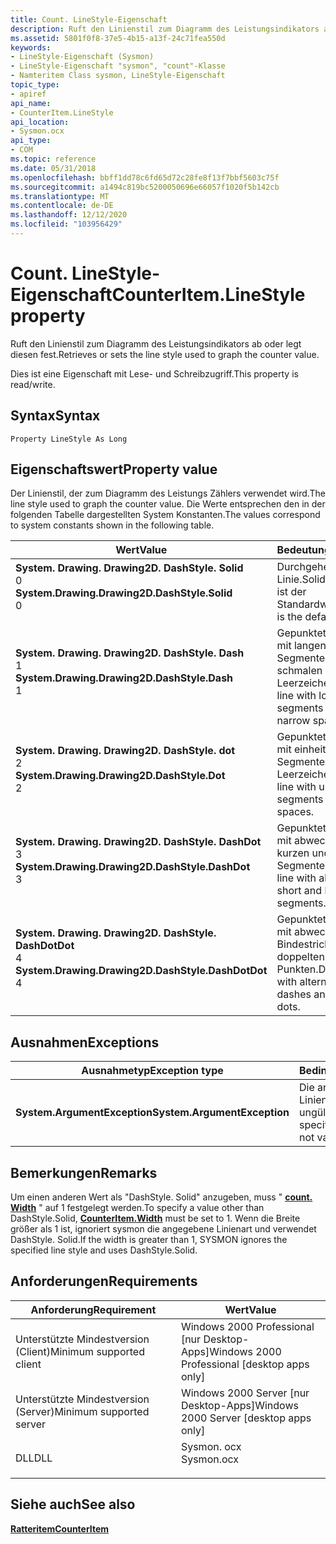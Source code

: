 ```yaml
---
title: Count. LineStyle-Eigenschaft
description: Ruft den Linienstil zum Diagramm des Leistungsindikators ab oder legt diesen fest.
ms.assetid: 5801f0f8-37e5-4b15-a13f-24c71fea550d
keywords:
- LineStyle-Eigenschaft (Sysmon)
- LineStyle-Eigenschaft "sysmon", "count"-Klasse
- Namteritem Class sysmon, LineStyle-Eigenschaft
topic_type:
- apiref
api_name:
- CounterItem.LineStyle
api_location:
- Sysmon.ocx
api_type:
- COM
ms.topic: reference
ms.date: 05/31/2018
ms.openlocfilehash: bbff1dd78c6fd65d72c28fe8f13f7bbf5603c75f
ms.sourcegitcommit: a1494c819bc5200050696e66057f1020f5b142cb
ms.translationtype: MT
ms.contentlocale: de-DE
ms.lasthandoff: 12/12/2020
ms.locfileid: "103956429"
---
```

# <a name="counteritemlinestyle-property"></a><span data-ttu-id="6f4c0-106">Count. LineStyle-Eigenschaft</span><span class="sxs-lookup"><span data-stu-id="6f4c0-106">CounterItem.LineStyle property</span></span>

<span data-ttu-id="6f4c0-107">Ruft den Linienstil zum Diagramm des Leistungsindikators ab oder legt diesen fest.</span><span class="sxs-lookup"><span data-stu-id="6f4c0-107">Retrieves or sets the line style used to graph the counter value.</span></span>

<span data-ttu-id="6f4c0-108">Dies ist eine Eigenschaft mit Lese- und Schreibzugriff.</span><span class="sxs-lookup"><span data-stu-id="6f4c0-108">This property is read/write.</span></span>

## <a name="syntax"></a><span data-ttu-id="6f4c0-109">Syntax</span><span class="sxs-lookup"><span data-stu-id="6f4c0-109">Syntax</span></span>


```VB
Property LineStyle As Long
```



## <a name="property-value"></a><span data-ttu-id="6f4c0-110">Eigenschaftswert</span><span class="sxs-lookup"><span data-stu-id="6f4c0-110">Property value</span></span>

<span data-ttu-id="6f4c0-111">Der Linienstil, der zum Diagramm des Leistungs Zählers verwendet wird.</span><span class="sxs-lookup"><span data-stu-id="6f4c0-111">The line style used to graph the counter value.</span></span> <span data-ttu-id="6f4c0-112">Die Werte entsprechen den in der folgenden Tabelle dargestellten System Konstanten.</span><span class="sxs-lookup"><span data-stu-id="6f4c0-112">The values correspond to system constants shown in the following table.</span></span>



| <span data-ttu-id="6f4c0-113">Wert</span><span class="sxs-lookup"><span data-stu-id="6f4c0-113">Value</span></span>                                                                                                                                                                                                                                                                                                                                                                               | <span data-ttu-id="6f4c0-114">Bedeutung</span><span class="sxs-lookup"><span data-stu-id="6f4c0-114">Meaning</span></span>                                                          |
|-------------------------------------------------------------------------------------------------------------------------------------------------------------------------------------------------------------------------------------------------------------------------------------------------------------------------------------------------------------------------------------|------------------------------------------------------------------|
| <span id="System.Drawing.Drawing2D.DashStyle.Solid"></span><span id="system.drawing.drawing2d.dashstyle.solid"></span><span id="SYSTEM.DRAWING.DRAWING2D.DASHSTYLE.SOLID"></span><dl> <span data-ttu-id="6f4c0-115"><dt>**System. Drawing. Drawing2D. DashStyle. Solid**</dt> <dt>0</dt></span><span class="sxs-lookup"><span data-stu-id="6f4c0-115"><dt>**System.Drawing.Drawing2D.DashStyle.Solid**</dt> <dt>0</dt></span></span> </dl>                     | <span data-ttu-id="6f4c0-116">Durchgehende Linie.</span><span class="sxs-lookup"><span data-stu-id="6f4c0-116">Solid line.</span></span> <span data-ttu-id="6f4c0-117">Dies ist der Standardwert.</span><span class="sxs-lookup"><span data-stu-id="6f4c0-117">This is the default value.</span></span><br/>                |
| <span id="System.Drawing.Drawing2D.DashStyle.Dash"></span><span id="system.drawing.drawing2d.dashstyle.dash"></span><span id="SYSTEM.DRAWING.DRAWING2D.DASHSTYLE.DASH"></span><dl> <span data-ttu-id="6f4c0-118"><dt>**System. Drawing. Drawing2D. DashStyle. Dash**</dt> <dt>1</dt></span><span class="sxs-lookup"><span data-stu-id="6f4c0-118"><dt>**System.Drawing.Drawing2D.DashStyle.Dash**</dt> <dt>1</dt></span></span> </dl>                         | <span data-ttu-id="6f4c0-119">Gepunktete Linie mit langen Segmenten und schmalen Leerzeichen.</span><span class="sxs-lookup"><span data-stu-id="6f4c0-119">Dotted line with long segments and narrow spaces.</span></span><br/>     |
| <span id="System.Drawing.Drawing2D.DashStyle.Dot"></span><span id="system.drawing.drawing2d.dashstyle.dot"></span><span id="SYSTEM.DRAWING.DRAWING2D.DASHSTYLE.DOT"></span><dl> <span data-ttu-id="6f4c0-120"><dt>**System. Drawing. Drawing2D. DashStyle. dot**</dt> <dt>2</dt></span><span class="sxs-lookup"><span data-stu-id="6f4c0-120"><dt>**System.Drawing.Drawing2D.DashStyle.Dot**</dt> <dt>2</dt></span></span> </dl>                             | <span data-ttu-id="6f4c0-121">Gepunktete Linie mit einheitlichen Segmenten und Leerzeichen.</span><span class="sxs-lookup"><span data-stu-id="6f4c0-121">Dotted line with uniform segments and spaces.</span></span><br/>         |
| <span id="System.Drawing.Drawing2D.DashStyle.DashDot"></span><span id="system.drawing.drawing2d.dashstyle.dashdot"></span><span id="SYSTEM.DRAWING.DRAWING2D.DASHSTYLE.DASHDOT"></span><dl> <span data-ttu-id="6f4c0-122"><dt>**System. Drawing. Drawing2D. DashStyle. DashDot**</dt> <dt>3</dt></span><span class="sxs-lookup"><span data-stu-id="6f4c0-122"><dt>**System.Drawing.Drawing2D.DashStyle.DashDot**</dt> <dt>3</dt></span></span> </dl>             | <span data-ttu-id="6f4c0-123">Gepunktete Linie mit abwechselnden kurzen und langen Segmenten.</span><span class="sxs-lookup"><span data-stu-id="6f4c0-123">Dotted line with alternating short and long segments.</span></span><br/> |
| <span id="System.Drawing.Drawing2D.DashStyle.DashDotDot"></span><span id="system.drawing.drawing2d.dashstyle.dashdotdot"></span><span id="SYSTEM.DRAWING.DRAWING2D.DASHSTYLE.DASHDOTDOT"></span><dl> <span data-ttu-id="6f4c0-124"><dt>**System. Drawing. Drawing2D. DashStyle. DashDotDot**</dt> <dt>4</dt></span><span class="sxs-lookup"><span data-stu-id="6f4c0-124"><dt>**System.Drawing.Drawing2D.DashStyle.DashDotDot**</dt> <dt>4</dt></span></span> </dl> | <span data-ttu-id="6f4c0-125">Gepunktete Linie mit abwechselnden Bindestrichen und doppelten Punkten.</span><span class="sxs-lookup"><span data-stu-id="6f4c0-125">Dotted line with alternating dashes and double dots.</span></span><br/>  |



 

## <a name="exceptions"></a><span data-ttu-id="6f4c0-126">Ausnahmen</span><span class="sxs-lookup"><span data-stu-id="6f4c0-126">Exceptions</span></span>



| <span data-ttu-id="6f4c0-127">Ausnahmetyp</span><span class="sxs-lookup"><span data-stu-id="6f4c0-127">Exception type</span></span>               | <span data-ttu-id="6f4c0-128">Bedingung</span><span class="sxs-lookup"><span data-stu-id="6f4c0-128">Condition</span></span>                              |
|------------------------------|----------------------------------------|
| <span data-ttu-id="6f4c0-129">**System.ArgumentException**</span><span class="sxs-lookup"><span data-stu-id="6f4c0-129">**System.ArgumentException**</span></span> | <span data-ttu-id="6f4c0-130">Die angegebene Linienart ist ungültig.</span><span class="sxs-lookup"><span data-stu-id="6f4c0-130">The specified line style is not valid.</span></span> |



 

## <a name="remarks"></a><span data-ttu-id="6f4c0-131">Bemerkungen</span><span class="sxs-lookup"><span data-stu-id="6f4c0-131">Remarks</span></span>

<span data-ttu-id="6f4c0-132">Um einen anderen Wert als "DashStyle. Solid" anzugeben, muss " [**count. Width**](counteritem-width.md) " auf 1 festgelegt werden.</span><span class="sxs-lookup"><span data-stu-id="6f4c0-132">To specify a value other than DashStyle.Solid, [**CounterItem.Width**](counteritem-width.md) must be set to 1.</span></span> <span data-ttu-id="6f4c0-133">Wenn die Breite größer als 1 ist, ignoriert sysmon die angegebene Linienart und verwendet DashStyle. Solid.</span><span class="sxs-lookup"><span data-stu-id="6f4c0-133">If the width is greater than 1, SYSMON ignores the specified line style and uses DashStyle.Solid.</span></span>

## <a name="requirements"></a><span data-ttu-id="6f4c0-134">Anforderungen</span><span class="sxs-lookup"><span data-stu-id="6f4c0-134">Requirements</span></span>



| <span data-ttu-id="6f4c0-135">Anforderung</span><span class="sxs-lookup"><span data-stu-id="6f4c0-135">Requirement</span></span> | <span data-ttu-id="6f4c0-136">Wert</span><span class="sxs-lookup"><span data-stu-id="6f4c0-136">Value</span></span> |
|-------------------------------------|---------------------------------------------------------------------------------------|
| <span data-ttu-id="6f4c0-137">Unterstützte Mindestversion (Client)</span><span class="sxs-lookup"><span data-stu-id="6f4c0-137">Minimum supported client</span></span><br/> | <span data-ttu-id="6f4c0-138">Windows 2000 Professional \[nur Desktop-Apps\]</span><span class="sxs-lookup"><span data-stu-id="6f4c0-138">Windows 2000 Professional \[desktop apps only\]</span></span><br/>                            |
| <span data-ttu-id="6f4c0-139">Unterstützte Mindestversion (Server)</span><span class="sxs-lookup"><span data-stu-id="6f4c0-139">Minimum supported server</span></span><br/> | <span data-ttu-id="6f4c0-140">Windows 2000 Server \[nur Desktop-Apps\]</span><span class="sxs-lookup"><span data-stu-id="6f4c0-140">Windows 2000 Server \[desktop apps only\]</span></span><br/>                                  |
| <span data-ttu-id="6f4c0-141">DLL</span><span class="sxs-lookup"><span data-stu-id="6f4c0-141">DLL</span></span><br/>                      | <dl> <span data-ttu-id="6f4c0-142"><dt>Sysmon. ocx</dt></span><span class="sxs-lookup"><span data-stu-id="6f4c0-142"><dt>Sysmon.ocx</dt></span></span> </dl> |



## <a name="see-also"></a><span data-ttu-id="6f4c0-143">Siehe auch</span><span class="sxs-lookup"><span data-stu-id="6f4c0-143">See also</span></span>

<dl> <dt>

[<span data-ttu-id="6f4c0-144">**Ratteritem**</span><span class="sxs-lookup"><span data-stu-id="6f4c0-144">**CounterItem**</span></span>](counteritem.md)
</dt> </dl>

 

 





